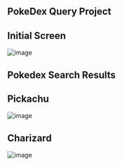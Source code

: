 ## PokeDex Query Project

## Initial Screen
![image](https://github.com/JonathanAmirSalinas/PokeDex-Project/assets/126116839/2c2a8515-432a-431c-992f-0dffe88255f1)

## Pokedex Search Results
## Pickachu
![image](https://github.com/JonathanAmirSalinas/PokeDex-Project/assets/126116839/873e0775-9198-46ef-bbf2-be415c9794ee)
## Charizard
![image](https://github.com/JonathanAmirSalinas/PokeDex-Project/assets/126116839/6dc510f3-539f-4e5b-a8c5-06ffa8264c0d)


